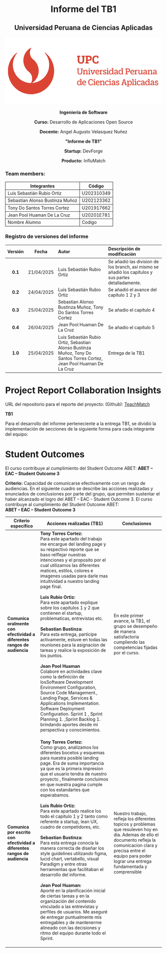 <div align="center">
 <h1>Informe del TB1</h1>
    <h2>Universidad Peruana de Ciencias Aplicadas</h2>
    <img src="./assets/upcLogo.png" alt="Logo de UPC" >
     <p><strong>Ingeniería de Software</strong></p>
    <p><strong>Curso:</strong> Desarrollo de Aplicaciones Open Source</p>
    <p><strong>Docente:</strong> Angel Augusto Velasquez Nuñez</p>
    <p><strong>"Informe de TB1"</strong></p>
    <p><strong>Startup:</strong> DevForge</p>
    <p><strong>Producto:</strong> InfluMatch</p>
</div>

### Team members:
<div align="center" style="width: 100%;">
    <table style="width: 100%; border-collapse: collapse;">
        <thead >
            <tr>
                <th style="border: 1px solid ;">Integrantes</th>
                <th style="border: 1px solid ;">Código</th>
            </tr>
        </thead>
        <tbody>
            <tr>
                <td style="border: 1px solid ;">Luis Sebastián Rubio Ortiz</td>
                <td style="border: 1px solid ;">U202310349</td>
            </tr>
             <tr>
                <td style="border: 1px solid ;">Sebastian Alonso Bustinza Muñoz</td>
                <td style="border: 1px solid ;">U202123362</td>
            </tr>
             <tr>
                <td style="border: 1px solid ;">Tony Do Santos Torres Cortez</td>
                <td style="border: 1px solid ;">U201917662</td>
            </tr>
             <tr>
                <td style="border: 1px solid ;">Jean Pool Huaman De La Cruz</td>
                <td style="border: 1px solid ;">U20201E781</td>
            </tr>
             <tr>
                <td style="border: 1px solid ;">Nombre Alumno</td>
                <td style="border: 1px solid ;">Codigo</td>
            </tr>
        </tbody>
    </table>
</div>

### Registro de versiones del informe

| Versión |   Fecha    | Autor                                                                                                                                 | Descripción de modificación                                                                                                                                                                                                          |
| :-----: | :--------: | :------------------------------------------------------------------------------------------------------------------------------------ | :----------------------------------------------------------------------------------------------------------------------------------------------------------------------------------------------------------------------------------- |
| **0.1** | 21/04/2025 | Luis Sebastián Rubio Ortiz  |   Se añadió las division de los branch, así mismo se añadió los capítulos y sus partes detalladamente.  |
| **0.2** | 24/04/2025 | Luis Sebastián Rubio Ortiz  |   Se añadió el avance del capítulo 1 2 y 3  |
| **0.3** | 25/04/2025 | Sebastian Alonso Bustinza Muñoz, Tony Do Santos Torres Cortez   |   Se añadio el capítulo 4  |
| **0.4** | 26/04/2025 | Jean Pool Huaman De La Cruz   |   Se añadio el capítulo 5  |
| **1.0** | 25/04/2025 | Luis Sebastián Rubio Ortiz, Sebastian Alonso Bustinza Muñoz, Tony Do Santos Torres Cortez, Jean Pool Huaman De La Cruz   |   Entrega de la TB1 |

# Project Report Collaboration Insights

URL del repositorio para el reporte del proyecto: (Github): [TeachMatch](https://github.com/1ASI0730-2510-4366-G1-EduTalent/upc-pre-202510-1asi0730-4366-TeachMatch-report-tf)




**TB1**

Para el desarrollo del informe perteneciente a la entrega TB1, se dividió la implementación de secciones de la siguiente forma
para cada integrante del equipo:


# Student Outcomes

El curso contribuye al cumplimiento del Student Outcome ABET:
**ABET – EAC – Student Outcome 3**

**Criterio:** Capacidad de comunicarse efectivamente con un rango de audiencias.
En el siguiente cuadro se describe las acciones realizadas y enunciados de
conclusiones por parte del grupo, que permiten sustentar el haber alcanzado el logro
del ABET – EAC - Student Outcome 3.
El curso contribuye al cumplimiento del Student Outcome ABET:  
**ABET – EAC – Student Outcome 3**




| **Criterio específico**                                                   | **Acciones realizadas (TB1)**                                                                                                                                                                                                                                                                                                                                                                                                                                                                                                                                                                                                                                                                                                                                                                                                                                                                                                                                                                                                                                                                                                             | **Conclusiones**                                                                                                                                                                                                              |
| ------------------------------------------------------------------------- | ----------------------------------------------------------------------------------------------------------------------------------------------------------------------------------------------------------------------------------------------------------------------------------------------------------------------------------------------------------------------------------------------------------------------------------------------------------------------------------------------------------------------------------------------------------------------------------------------------------------------------------------------------------------------------------------------------------------------------------------------------------------------------------------------------------------------------------------------------------------------------------------------------------------------------------------------------------------------------------------------------------------------------------------------------------------------------------------------------------------------------------------- | ----------------------------------------------------------------------------------------------------------------------------------------------------------------------------------------------------------------------------- |
| **Comunica oralmente con efectividad a diferentes rangos de audiencia**   |**Tony Torres Cortez:** <br> Para este apartado del trabajo me encargue del landing page y su respectivo reporte que se baso relflejar nuestras intenciones y el proposito por el cual utilizamos las diferentes matices, estilos, colores e imagenes usadas para darle mas intuitividad a nuestro landing page final.<br><br>  **Luis Rubio Ortiz:** <br> Para este apartado explique sobre los capitulos 1 y 2 que contienen el startup, problematicas, entrevistas etc.<br><br> **Sebastian Bustinza:** <br> Para esta entrega, participe activamente, estuve en todas las reuniones para la asignacion de tareas y realice la exposición de los puntos.<br><br> **Jean Pool Huaman** <br> Colaboré en actividades clave como la definición de losSoftware Development Environment Configuration, Source Code Management., Landing Page, Services & Applications Implementation.  Software Deployment Configuration.   Sprint 1 , Sprint Planning 1. ,Sprint Backlog 1.  brindando aportes desde mi perspectiva y conocimientos.<br><br>       |En este primer avance, la TB1, el grupo se desempeño de manera satisfactoria cumpliendo las competencias fijadas por el curso.
| **Comunica por escrito con efectividad a diferentes rangos de audiencia** |**Tony Torres Cortez:** <br>Como grupo, analizamos los diferentes bocetos y esquemas para nuestra posible landing page. Era de suma importancia ya que es la primera impresion que el usuario tendra de nuestro proyecto , finalmente concluimos en que nuestra pagina cumple con los estandartes que esperabamos.<br><br>  **Luis Rubio Ortiz:** <br> Para este apartado realice los todo el capitulo 1 y 2 tanto como referente a startup, lean UX, cuadro de competidores, etc.<br><br> **Sebastian Bustinza:** <br> Para esta entrega conocía la manera correcta de diseñar los style guidelines utilizando figma, lucid chart, vertabello, visual Paradigm y entre otras herramientas que facilitaban el desarrollo del informe.<br><br>      **Jean Pool Huaman:** <br> Aporté en la planificación inicial de ciertas tareas y en la organización del contenido vinculado a las entrevistas y perfiles de usuarios. Me aseguré de entregar puntualmente mis entregables y de mantenerme alineado con las decisiones y ritmo del equipo durante todo el Sprint.<br><br>          | Nuestro trabajo, refleja los diferentes topicos y problemas que resuleven hoy en dia. Ademas de ello el documento refleja la comunicacion clara y precisa entre el equipo para poder lograr una entrega fundamentada y comprensible
